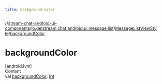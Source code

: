 ```yaml
---
title: background-color
---
```

//[stream-chat-android-ui-components](../../../index.md)/[io.getstream.chat.android.ui.message.list](../index.md)/[MessageListViewStyle](index.md)/[backgroundColor](backgroundColor.md)



# backgroundColor  
[androidJvm]  
Content  
val [backgroundColor](backgroundColor.md): [Int](https://kotlinlang.org/api/latest/jvm/stdlib/kotlin/-int/index.html)  



